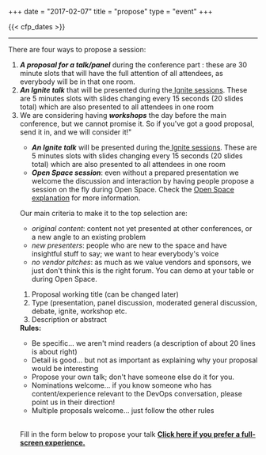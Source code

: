+++
date = "2017-02-07"
title = "propose"
type = "event"
+++

{{< cfp_dates >}}

<hr>
There are four ways to propose a session:
<ol>
  <li><strong><em>A proposal for a talk/panel</em></strong> during the conference part : these are 30 minute slots that will have the full attention of all attendees, as everybody will be in that one room.</li>
  <li><strong><em>An Ignite talk</em></strong> that will be presented during the<a href="/pages/ignite-talks-format"> Ignite sessions</a>. These are 5 minutes slots with slides changing every 15 seconds (20 slides total) which are also presented to all attendees in one room</li>
  <li>We are considering having <strong><em>workshops</em></strong> the day before the main conference, but we cannot promise it. So if you've got a good proposal, send it in, and we will consider it!"</li>

<ul>
  <li><strong><em>An Ignite talk</em></strong> will be presented during the<a href="/pages/ignite-talks-format"> Ignite sessions</a>. These are 5 minutes slots with slides changing every 15 seconds (20 slides total) which are also presented to all attendees in one room</li>
  <li><strong><em>Open Space session</em></strong>: even without a prepared presentation we welcome the discussion and interaction by having people propose a session on the fly during Open Space. Check the <a href="/pages/open-space-format">Open Space explanation</a> for more information.
</ul>

Our main criteria to make it to the top selection are:

- _original content_: content not yet presented at other conferences, or a new angle to an existing problem
- _new presenters_: people who are new to the space and have insightful stuff to say; we want to hear everybody's voice
- _no vendor pitches_: as much as we value vendors and sponsors, we just don't think this is the right forum. You can demo at your table or during Open Space.

<!--
<strong>How to submit a proposal:</strong> Send an email to [{{< email_proposals >}}] with the following information
-->
<ol>
	<li>Proposal working title (can be changed later)</li>
	<li>Type (presentation, panel discussion, moderated general discussion, debate, ignite, workshop etc.</li>
	<li>Description or abstract</li>
</ol>
<strong>Rules:</strong>
<ul>
	<li>Be specific... we aren't mind readers (a description of about 20 lines is about right)</li>
	<li>Detail is good... but not as important as explaining why your proposal would be interesting</li>
	<li>Propose your own talk; don't have someone else do it for you.</li>
	<li>Nominations welcome... if you know someone who has content/experience relevant to the DevOps conversation, please point us in their direction!</li>
	<li>Multiple proposals welcome... just follow the other rules</li>
</ul>

<br>
<p>Fill in the form below to propose your talk <b><a href="https://devopsdaysoslo.typeform.com/to/v1LcjK" target="_blank">Click here if you prefer a full-screen experience.</a></b></p>

<div class="typeform-widget" data-url="https://devopsdaysoslo.typeform.com/to/v1LcjK" data-text="DevOpsDays Oslo 2017" style="width:100%;height:500px;"></div>

<script>(function(){var qs,js,q,s,d=document,gi=d.getElementById,ce=d.createElement,gt=d.getElementsByTagName,id='typef_orm',b='https://s3-eu-west-1.amazonaws.com/share.typeform.com/';if(!gi.call(d,id)){js=ce.call(d,'script');js.id=id;js.src=b+'widget.js';q=gt.call(d,'script')[0];q.parentNode.insertBefore(js,q)}})()</script>
